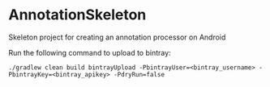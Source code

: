 # AnnotationSkeleton

Skeleton project for creating an annotation processor on Android

Run the following command to upload to bintray:
```
./gradlew clean build bintrayUpload -PbintrayUser=<bintray_username> -PbintrayKey=<bintray_apikey> -PdryRun=false
```
